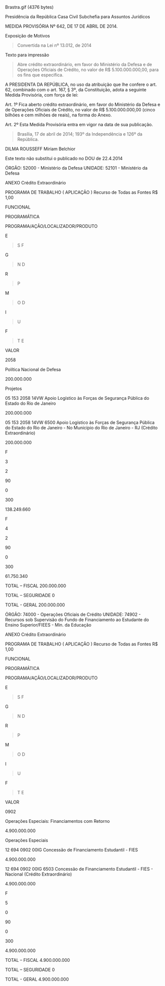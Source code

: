 Brastra.gif (4376 bytes)

Presidência da República
Casa Civil
Subchefia para Assuntos Jurídicos


MEDIDA PROVISÓRIA Nº 642, DE 17 DE ABRIL DE 2014.

Exposição de Motivos
> Convertida na Lei nº 13.012, de 2014

Texto para impressão

> Abre crédito extraordinário, em favor do Ministério da Defesa e de Operações Oficiais de Crédito, no valor de R$ 5.100.000.000,00, para os fins que especifica.


A PRESIDENTA DA REPÚBLICA, no uso da atribuição que lhe confere o art. 62, combinado com o art. 167, § 3º, da Constituição, adota a seguinte Medida Provisória, com força de lei:

Art. 1º  Fica aberto crédito extraordinário, em favor do Ministério da Defesa e de Operações Oficiais de Crédito, no valor de R$ 5.100.000.000,00 (cinco bilhões e cem milhões de reais), na forma do Anexo.

Art. 2º  Esta Medida Provisória entra em vigor na data de sua publicação.

> Brasília, 17 de abril de 2014; 193º da Independência e 126º da República.

DILMA ROUSSEFF
Miriam Belchior

Este texto não substitui o publicado no DOU de 22.4.2014


ÓRGÃO: 52000 - Ministério da Defesa
UNIDADE: 52101 - Ministério da Defesa


ANEXO
Crédito Extraordinário

PROGRAMA DE TRABALHO ( APLICAÇÃO )
Recurso de Todas as Fontes R$ 1,00


FUNCIONAL

PROGRAMÁTICA

PROGRAMA/AÇÃO/LOCALIZADOR/PRODUTO

E
> S
> F

G
> N
> D

R
> P

M
> O
> D

I
> U

F
> T
> E

VALOR


2058

Política Nacional de Defesa

200.000.000


Projetos



05 153 2058 14VW
Apoio Logístico às Forças de Segurança Pública do Estado do Rio de Janeiro

200.000.000

05 153 2058  14VW 6500
Apoio Logístico às Forças de Segurança Pública do Estado do Rio de Janeiro - No Município do Rio de Janeiro - RJ (Crédito Extraordinário)

200.000.000




F

3

2

90

0

300

138.249.660




F

4

2

90

0

300

61.750.340

TOTAL – FISCAL
200.000.000

TOTAL – SEGURIDADE
0

TOTAL - GERAL
200.000.000





ÓRGÃO: 74000 - Operações Oficiais de Crédito
UNIDADE: 74902 - Recursos sob Supervisão do Fundo de Financiamento ao Estudante do Ensino Superior/FIEES - Min. da Educação


ANEXO
Crédito Extraordinário

PROGRAMA DE TRABALHO ( APLICAÇÃO )
Recurso de Todas as Fontes R$ 1,00


FUNCIONAL

PROGRAMÁTICA

PROGRAMA/AÇÃO/LOCALIZADOR/PRODUTO

E
> S
> F

G
> N
> D

R
> P

M
> O
> D

I
> U

F
> T
> E

VALOR


0902

Operações Especiais: Financiamentos com Retorno

4.900.000.000


Operações Especiais



12 694 0902 00IG
Concessão de Financiamento Estudantil - FIES

4.900.000.000

12 694 0902  00IG 6503
Concessão de Financiamento Estudantil - FIES - Nacional (Crédito Extraordinário)

4.900.000.000




F

5

0

90

0

300

4.900.000.000

TOTAL – FISCAL
4.900.000.000

TOTAL – SEGURIDADE
0

TOTAL - GERAL
4.900.000.000











